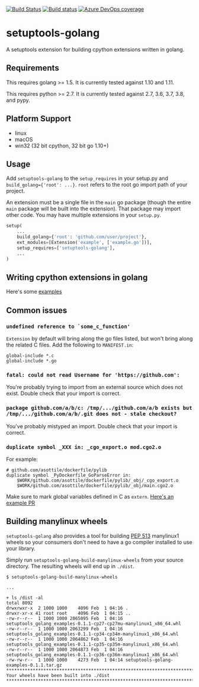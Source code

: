 [![Build Status](https://dev.azure.com/asottile/asottile/_apis/build/status/asottile.setuptools-golang?branchName=master)](https://dev.azure.com/asottile/asottile/_build/latest?definitionId=52&branchName=master)
[![Build status](https://ci.appveyor.com/api/projects/status/j4i2pc4o7pby3wdn/branch/master?svg=true)](https://ci.appveyor.com/project/asottile/setuptools-golang/branch/master)
[![Azure DevOps coverage](https://img.shields.io/azure-devops/coverage/asottile/asottile/52/master.svg)](https://dev.azure.com/asottile/asottile/_build/latest?definitionId=52&branchName=master)

setuptools-golang
=================

A setuptools extension for building cpython extensions written in golang.

## Requirements

This requires golang >= 1.5.  It is currently tested against 1.10 and 1.11.

This requires python >= 2.7.  It is currently tested against 2.7, 3.6, 3.7,
3.8, and pypy.

## Platform Support

- linux
- macOS
- win32 (32 bit cpython, 32 bit go 1.10+)

## Usage

Add `setuptools-golang` to the `setup_requires` in your setup.py and
`build_golang={'root': ...}`.  `root` refers to the root go import path of
your project.

An extension must be a single file in the `main` go package (though the entire
`main` package will be built into the extension).  That package may import
other code.
You may have multiple extensions in your `setup.py`.

```python
setup(
    ...
    build_golang={'root': 'github.com/user/project'},
    ext_modules=[Extension('example', ['example.go'])],
    setup_requires=['setuptools-golang'],
    ...
)
```

## Writing cpython extensions in golang

Here's some [examples](https://github.com/asottile/setuptools-golang-examples)

## Common issues

### ```undefined reference to `some_c_function'```

`Extension` by default will bring along the go files listed, but won't bring
along the related C files.  Add the following to `MANIFEST.in`:

```
global-include *.c
global-include *.go
```

### `fatal: could not read Username for 'https://github.com':`

You're probably trying to import from an external source which does not exist.
Double check that your import is correct.


### `package github.com/a/b/c: /tmp/.../github.com/a/b exists but /tmp/.../github.com/a/b/.git does not - stale checkout?`

You've probably mistyped an import.  Double check that your import is correct.

### `duplicate symbol _XXX in: _cgo_export.o mod.cgo2.o`

For example:
```
# github.com/asottile/dockerfile/pylib
duplicate symbol _PyDockerfile_GoParseError in:
    $WORK/github.com/asottile/dockerfile/pylib/_obj/_cgo_export.o
    $WORK/github.com/asottile/dockerfile/pylib/_obj/main.cgo2.o
```

Make sure to mark global variables defined in C as `extern`.
[Here's an example PR](https://github.com/asottile/dockerfile/pull/8)

## Building manylinux wheels

`setuptools-golang` also provides a tool for building
[PEP 513](https://www.python.org/dev/peps/pep-0513/) manylinux1 wheels so your
consumers don't need to have a go compiler installed to use your library.

Simply run `setuptools-golang-build-manylinux-wheels` from your source
directory.  The resulting wheels will end up in `./dist`.

```
$ setuptools-golang-build-manylinux-wheels

...

+ ls /dist -al
total 8092
drwxrwxr-x  2 1000 1000    4096 Feb  1 04:16 .
drwxr-xr-x 41 root root    4096 Feb  1 04:15 ..
-rw-r--r--  1 1000 1000 2065095 Feb  1 04:16 setuptools_golang_examples-0.1.1-cp27-cp27mu-manylinux1_x86_64.whl
-rw-r--r--  1 1000 1000 2063299 Feb  1 04:16 setuptools_golang_examples-0.1.1-cp34-cp34m-manylinux1_x86_64.whl
-rw-r--r--  1 1000 1000 2064862 Feb  1 04:16 setuptools_golang_examples-0.1.1-cp35-cp35m-manylinux1_x86_64.whl
-rw-r--r--  1 1000 1000 2064873 Feb  1 04:16 setuptools_golang_examples-0.1.1-cp36-cp36m-manylinux1_x86_64.whl
-rw-rw-r--  1 1000 1000    4273 Feb  1 04:14 setuptools-golang-examples-0.1.1.tar.gz
*******************************************************************************
Your wheels have been built into ./dist
*******************************************************************************
```
